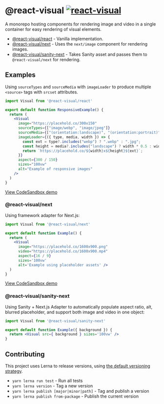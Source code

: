 # @react-visual [![react-visual](https://img.shields.io/endpoint?url=https://cloud.cypress.io/badge/simple/fn6c7w&style=flat&logo=cypress)](https://cloud.cypress.io/projects/fn6c7w/runs)

A monorepo hosting components for rendering image and video in a single container for easy rendering of visual elements.

- [@react-visual/react](./packages/react) - Vanilla implementation.
- [@react-visual/next](./packages/next) - Uses the `next/image` component for rendering images.
- [@react-visual/sanity-next](./packages/sanity-next) - Takes Sanity asset and passes them to `@react-visual/next` for rendering.

## Examples

Using `sourceTypes` and `sourceMedia` with `imageLoader` to produce multiple `<source>` tags with `srcset` attributes.

```jsx
import Visual from '@react-visual/react'

export default function ResponsiveExample() {
  return (
    <Visual
      image="https://placehold.co/300x150"
      sourceTypes={["image/webp", "image/jpeg"]}
      sourceMedia={["(orientation:landscape)", "(orientation:portrait)"]}
      imageLoader={({ type, media, width }) => {
        const ext = type?.includes("webp") ? ".webp" : ".jpg";
        const height = media?.includes("landscape") ? width * 0.5 : width;
        return `https://placehold.co/${width}x${height}${ext}`;
      }}
      aspect={300 / 150}
      sizes="100vw"
      alt="Example of responsive images"
    />
  )
}
```

[View CodeSandbox demo](https://codesandbox.io/p/sandbox/react-visual-react-demo-w4sh62)

### @react-visual/next

Using framework adapter for Next.js:

```jsx
import Visual from '@react-visual/next'

export default function Example() {
  return (
    <Visual
      image="https://placehold.co/1600x900.png"
      video="https://placehold.co/1600x900.mp4"
      aspect={16 / 9}
      sizes='100vw'
      alt='Example using placeholder assets' />
  )
}
```

[View CodeSandbox demo](https://codesandbox.io/p/sandbox/react-visual-next-demo-8lwxl9)

### @react-visual/sanity-next

Using Sanity + Next.js Adapter to automatically populate aspect ratio, alt, blurred placeholder, and support both image and video in one object:

```jsx
import Visual from '@react-visual/sanity-next'

export default function Example({ background }) {
  return <Visual src={ background } sizes='100vw' />
}
```

## Contributing

This project uses Lerna to release versions, using [the default versioning strategy](https://lerna.js.org/docs/features/version-and-publish#versioning-strategies).

- `yarn lerna run test` - Run all tests
- `yarn lerna version` - Tag a new version
- `yarn lerna publish [major|minor|path]` - Tag and publish a version
- `yarn lerna publish from-package` - Publish the current version
